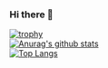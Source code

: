 ### Hi there 👋  
[![trophy](https://github-profile-trophy.vercel.app/?username=waigoma&theme=onedark)](https://github.com/ryo-ma/github-profile-trophy)  
[![Anurag's github stats](https://github-readme-stats.vercel.app/api?username=waigoma)](https://github.com/anuraghazra/github-readme-stats)  
[![Top Langs](https://github-readme-stats.vercel.app/api/top-langs/?username=waigoma&layout=compact)](https://github.com/anuraghazra/github-readme-stats)  

<!--
**waigoma/waigoma** is a ✨ _special_ ✨ repository because its `README.md` (this file) appears on your GitHub profile.

Here are some ideas to get you started:

- 🔭 I’m currently working on ...
- 🌱 I’m currently learning ...
- 👯 I’m looking to collaborate on ...
- 🤔 I’m looking for help with ...
- 💬 Ask me about ...
- 📫 How to reach me: ...
- 😄 Pronouns: ...
- ⚡ Fun fact: ...
-->
